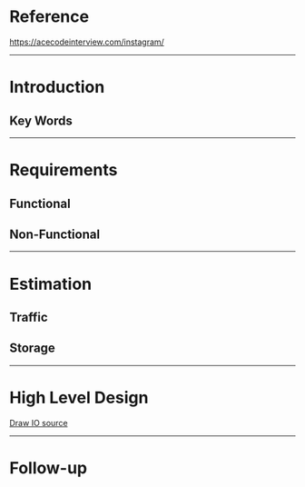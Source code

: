 # Reference

https://acecodeinterview.com/instagram/

--- 
# Introduction
## Key Words
---
# Requirements
## **Functional**
## **Non-Functional**
---
# Estimation
## **Traffic**
## **Storage**
---
# High Level Design
[Draw IO source]()

---
# Follow-up


<!--stackedit_data:
eyJoaXN0b3J5IjpbLTEwOTExNDk2OV19
-->